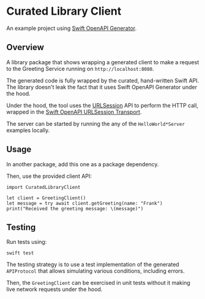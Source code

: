 # Curated Library Client

An example project using [Swift OpenAPI Generator](https://github.com/apple/swift-openapi-generator).

## Overview

A library package that shows wrapping a generated client to make a request to the Greeting Service running on `http://localhost:8080`.

The generated code is fully wrapped by the curated, hand-written Swift API. The library doesn't leak the fact that it uses Swift OpenAPI Generator under the hood.

Under the hood, the tool uses the [URLSession](https://developer.apple.com/documentation/foundation/urlsession) API to perform the HTTP call, wrapped in the [Swift OpenAPI URLSession Transport](https://github.com/apple/swift-openapi-urlsession).

The server can be started by running the any of the `HelloWorld*Server` examples locally.

## Usage

In another package, add this one as a package dependency.

Then, use the provided client API:

```
import CuratedLibraryClient

let client = GreetingClient()
let message = try await client.getGreeting(name: "Frank")
print("Received the greeting message: \(message)")
```

## Testing

Run tests using:

```
swift test
```

The testing strategy is to use a test implementation of the generated `APIProtocol` that allows simulating various conditions, including errors.

Then, the `GreetingClient` can be exercised in unit tests without it making live network requests under the hood.
